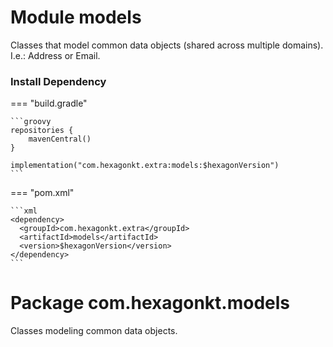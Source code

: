 
# Module models
Classes that model common data objects (shared across multiple domains). I.e.: Address or Email.

### Install Dependency

=== "build.gradle"

    ```groovy
    repositories {
        mavenCentral()
    }

    implementation("com.hexagonkt.extra:models:$hexagonVersion")
    ```

=== "pom.xml"

    ```xml
    <dependency>
      <groupId>com.hexagonkt.extra</groupId>
      <artifactId>models</artifactId>
      <version>$hexagonVersion</version>
    </dependency>
    ```

# Package com.hexagonkt.models
Classes modeling common data objects.
